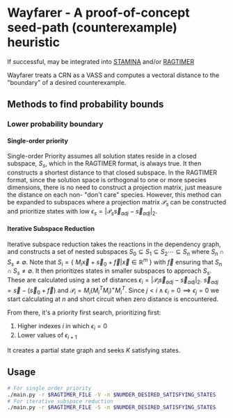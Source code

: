 # Wayfarer - A proof-of-concept seed-path (counterexample) heuristic

If successful, may be integrated into [STAMINA](https://github.com/fluentverification/stamina-storm) and/or [RAGTIMER](https://github.com/fluentverification/ragtimer)

Wayfarer treats a CRN as a VASS and computes a vectoral distance to the "boundary" of a desired counterexample.

## Methods to find probability bounds

### Lower probability boundary

#### Single-order priority

Single-order Priority assumes all solution states reside in a closed subspace, $S_s$, which in the RAGTIMER format, is always true. It then constructs a shortest distance to that closed subspace. In the RAGTIMER format, since the solution space is orthogonal to one or more species dimensions, there is no need to construct a projection matrix, just measure the distance on each non- "don't care" species. However, this method can be expanded to subspaces where a projection matrix $\mathcal{P}_s$ can be constructed and prioritize states with low $\epsilon_s = |\mathcal{P}_s\vec{s}_{adj} - \vec{s}_{adj}|_2$.

#### Iterative Subspace Reduction

Iterative subspace reduction takes the reactions in the dependency graph, and constructs a set of nested subspaces $S_0 \subseteq S_1 \subseteq S_2 \cdots \subseteq S_n$ where $S_n \cap S_s \neq \emptyset$. Note that $S_i = \{\ M_i\vec{x} + \vec{s}_0 + \vec{f} | \vec{x} \in \mathbb{R}^m\ \}$ with $\vec{f}$ ensuring that $S_n \cap S_s \neq \emptyset$. It then prioritizes states in smaller subspaces to approach $S_s$. These are calculated using a set of distances $\epsilon_i = |\mathcal{P}_i\vec{s}_{adj} - \vec{s}_{adj}|_2$. $\vec{s}_{adj} = \vec{s} - (\vec{s}_0 + \vec{f})$ and $\mathcal{P}_i = M_i(M_i^T M_i)^+ M_i^T$. Since $j < i \wedge \epsilon_i = 0 \implies \epsilon_j = 0$ we start calculating at $n$ and short circuit when zero distance is encountered.

From there, it's a priority first search, prioritizing first:

1. Higher indexes $i$ in which $\epsilon_i = 0$
2. Lower values of $\epsilon_{i + 1}$

It creates a partial state graph and seeks $K$ satisfying states.

## Usage

```bash
# For single order priority
./main.py -r $RAGTIMER_FILE -V -n $NUMDER_DESIRED_SATISFYING_STATES
# For iterative subspace reduction
./main.py -r $RAGTIMER_FILE -S -n $NUMDER_DESIRED_SATISFYING_STATES
```
